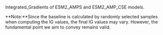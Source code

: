 Integrated_Gradients of ESM2_AMPS and ESM2_AMP_CSE models.

**Note:**Since the baseline is calculated by randomly selected samples when computing the IG values, the final IG values may vary. However, the fundamental point we aim to convey remains valid.
